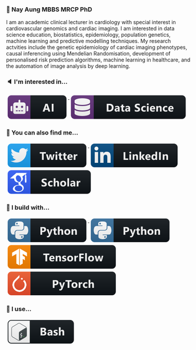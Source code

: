 ### :name_badge: Nay Aung MBBS MRCP PhD

I am an academic clinical lecturer in cardiology with special interest in cardiovascular genomics and cardiac imaging. I am interested in data science education, biostatistics, epidemiology, population genetics, machine learning and predictive modelling techniques. My research actvities include the genetic epidemiology of cardiac imaging phenotypes, causal inferencing using Mendelian Randomisation, development of personalised risk prediction algorithms, machine learning in healthcare, and the automation of image analysis by deep learning.

### :speaker: I'm interested in...
<p align="left">
<a href="https://mlnotebook.github.io">
    <img src="https://raw.githubusercontent.com/nay421/nay421/master/images/badges/ai.svg" alt="AI" style="vertical-align:top; margin:4px">
</a>  
<img src="https://raw.githubusercontent.com/mlnotebook/mlnotebook/master/images/badges/datascience.svg" alt="DataScience" style="vertical-align:top; margin:4px">

</p>
  

### :pushpin: You can also find me...
<p align="left">
<a href="https://twitter.com/NayAungMD">
    <img src="https://raw.githubusercontent.com/nay421/nay421/master/images/badges/twitter.svg" alt="Twitter" style="vertical-align:top; margin:4px">
</a>  

<a href="https://www.linkedin.com/in/nay-aung-9a591a149/">
    <img src="https://raw.githubusercontent.com/mlnotebook/mlnotebook/master/images/badges/linkedin.svg" alt="LinkedIn" style="vertical-align:top; margin:4px">
</a>

<a href="https://scholar.google.com/citations?user=K-_DAdgAAAAJ&hl=en">
    <img src="https://raw.githubusercontent.com/mlnotebook/mlnotebook/master/images/badges/scholar.svg" alt="GoogleScholar" style="vertical-align:top; margin:4px">
</a>
</p>

### :construction: I build with...

<p align="left">
  
<a href="https://www.r-project.org/">
    <img src="https://raw.githubusercontent.com/mlnotebook/mlnotebook/master/images/badges/python.svg" alt="R" style="vertical-align:top; margin:4px">
</a>
  
<a href="https://www.python.org/">
    <img src="https://raw.githubusercontent.com/mlnotebook/mlnotebook/master/images/badges/python.svg" alt="Python" style="vertical-align:top; margin:4px">
</a>

<a href="https://www.tensorflow.org/">
    <img src="https://raw.githubusercontent.com/mlnotebook/mlnotebook/master/images/badges/tensorflow.svg" alt="TensorFlow" style="vertical-align:top; margin:4px">
</a>

<a href="https://www.pytorch.org/">
    <img src="https://raw.githubusercontent.com/mlnotebook/mlnotebook/master/images/badges/pytorch.svg" alt="PyTorch" style="vertical-align:top; margin:4px">
</a>
 
</p>

### :wrench: I use...

<p align="left">
<a href="https://www.gnu.org/software/bash/">
    <img src="https://raw.githubusercontent.com/mlnotebook/mlnotebook/master/images/badges/bash.svg" alt="Bash" style="vertical-align:top; margin:4px">
</a>

</p>
